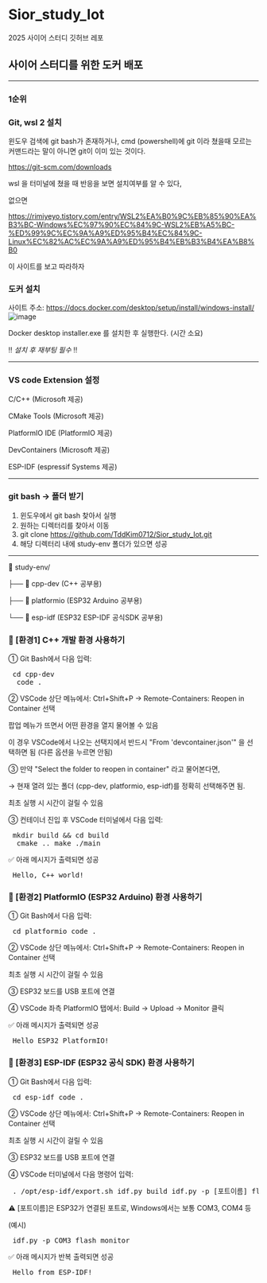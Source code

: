 # Sior_study_Iot
2025 사이어 스터디 깃허브 레포

## 사이어 스터디를 위한 도커 배포


---------------------------------
### 1순위
### Git, wsl 2 설치
윈도우 검색에 git bash가 존재하거나, cmd (powershell)에 git 이라 쳤을때 
모르는 커맨드라는 말이 아니면 git이 이미 있는 것이다.

https://git-scm.com/downloads

wsl 을 터미널에 쳤을 때 반응을 보면 설치여부를 알 수 있다,

없으면

https://rimiyeyo.tistory.com/entry/WSL2%EA%B0%9C%EB%85%90%EA%B3%BC-Windows%EC%97%90%EC%84%9C-WSL2%EB%A5%BC-%ED%99%9C%EC%9A%A9%ED%95%B4%EC%84%9C-Linux%EC%82%AC%EC%9A%A9%ED%95%B4%EB%B3%B4%EA%B8%B0

이 사이트를 보고 따라하자

### 도커 설치
사이트 주소:  https://docs.docker.com/desktop/setup/install/windows-install/
![image](https://github.com/user-attachments/assets/577c28a6-0357-4634-9831-425e9fe0dba9)

Docker desktop installer.exe 를 설치한 후 실행한다. (시간 소요)

!! _설치 후 재부팅 필수_ !!

-------------------------------
### VS code Extension 설정

C/C++ (Microsoft 제공)

CMake Tools (Microsoft 제공)

PlatformIO IDE (PlatformIO 제공)

DevContainers (Microsoft 제공)

ESP-IDF (espressif Systems 제공)

----------------------------
### git bash -> 폴더 받기

1. 윈도우에서 git bash 찾아서 실행
2. 원하는 디렉터리를 찾아서 이동
3. git clone https://github.com/TddKim0712/Sior_study_Iot.git
4. 해당 디렉터리 내에 study-env 폴더가 있으면 성공

--------------------------
📁 study-env/

├── 📁 cpp-dev (C++ 공부용)

├── 📁 platformio (ESP32 Arduino 공부용)

└── 📁 esp-idf (ESP32 ESP-IDF 공식SDK 공부용)


### 📌 [환경1] C++ 개발 환경 사용하기
① Git Bash에서 다음 입력:

<pre> cd cpp-dev 
  code . </pre>
② VSCode 상단 메뉴에서:
Ctrl+Shift+P → Remote-Containers: Reopen in Container 선택

 팝업 메뉴가 뜨면서 어떤 환경을 열지 물어볼 수 있음

이 경우 VSCode에서 나오는 선택지에서 반드시 "From 'devcontainer.json'" 을 선택하면 됨
(다른 옵션을 누르면 안됨)

③ 만약 "Select the folder to reopen in container" 라고 물어본다면,

→ 현재 열려 있는 폴더 (cpp-dev, platformio, esp-idf)를 정확히 선택해주면 됨.

최초 실행 시 시간이 걸릴 수 있음

③ 컨테이너 진입 후 VSCode 터미널에서 다음 입력:

<pre> mkdir build && cd build 
  cmake .. make ./main </pre>
✅ 아래 메시지가 출력되면 성공

<pre> Hello, C++ world! </pre>
### 📌 [환경2] PlatformIO (ESP32 Arduino) 환경 사용하기
① Git Bash에서 다음 입력:

<pre> cd platformio code . </pre>
② VSCode 상단 메뉴에서:
Ctrl+Shift+P → Remote-Containers: Reopen in Container 선택

최초 실행 시 시간이 걸릴 수 있음

③ ESP32 보드를 USB 포트에 연결

④ VSCode 좌측 PlatformIO 탭에서:
Build → Upload → Monitor 클릭

✅ 아래 메시지가 출력되면 성공

<pre> Hello ESP32 PlatformIO! </pre>
### 📌 [환경3] ESP-IDF (ESP32 공식 SDK) 환경 사용하기
① Git Bash에서 다음 입력:

<pre> cd esp-idf code . </pre>
② VSCode 상단 메뉴에서:
Ctrl+Shift+P → Remote-Containers: Reopen in Container 선택

최초 실행 시 시간이 걸릴 수 있음

③ ESP32 보드를 USB 포트에 연결

④ VSCode 터미널에서 다음 명령어 입력:

<pre> . /opt/esp-idf/export.sh idf.py build idf.py -p [포트이름] flash monitor </pre>
⚠️ [포트이름]은 ESP32가 연결된 포트로, Windows에서는 보통 COM3, COM4 등

(예시)

<pre> idf.py -p COM3 flash monitor </pre>
✅ 아래 메시지가 반복 출력되면 성공

<pre> Hello from ESP-IDF! </pre>



